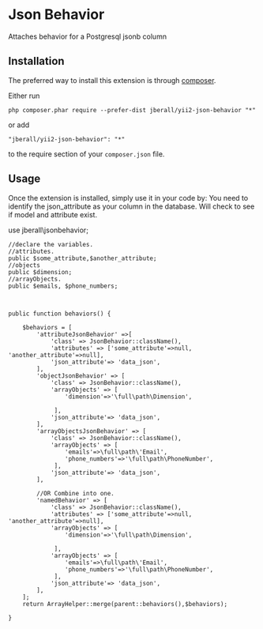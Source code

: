 Json Behavior
=============
Attaches behavior for a Postgresql jsonb column

Installation
------------

The preferred way to install this extension is through [composer](http://getcomposer.org/download/).

Either run

```
php composer.phar require --prefer-dist jberall/yii2-json-behavior "*"
```

or add

```
"jberall/yii2-json-behavior": "*"
```

to the require section of your `composer.json` file.


Usage
-----

Once the extension is installed, simply use it in your code by:
You need to identify the 
json_attribute as your column in the database.
Will check to see if model and attribute exist.


use jberall\jsonbehavior;

	//declare the variables.
	//attributes.
	public $some_attribute,$another_attribute;
	//objects
	public $dimension;
	//arrayObjects.
	public $emails, $phone_numbers;
	
	
	
    public function behaviors() {

        $behaviors = [
            'attributeJsonBehavior' =>[
                'class' => JsonBehavior::className(),
                'attributes' => ['some_attribute'=>null, 'another_attribute'=>null],
                'json_attribute'=> 'data_json',
            ],
			'objectJsonBehavior' => [
                'class' => JsonBehavior::className(),
                'arrayObjects' => [
                    'dimension'=>'\full\path\Dimension',
                    
                 ],
                'json_attribute'=> 'data_json',                
            ],
            'arrayObjectsJsonBehavior' => [
                'class' => JsonBehavior::className(),
                'arrayObjects' => [
                    'emails'=>\full\path\'Email',
                    'phone_numbers'=>'\full\path\PhoneNumber',
                 ],
                'json_attribute'=> 'data_json',                
            ],

			//OR Combine into one.
			'namedBehavior' => [
                'class' => JsonBehavior::className(),
                'attributes' => ['some_attribute'=>null, 'another_attribute'=>null],
				'arrayObjects' => [
                    'dimension'=>'\full\path\Dimension',
                    
                 ],
                'arrayObjects' => [
                    'emails'=>\full\path\'Email',
                    'phone_numbers'=>'\full\path\PhoneNumber',
                 ],				 
                'json_attribute'=> 'data_json',			
			],
        ];
        return ArrayHelper::merge(parent::behaviors(),$behaviors);

    }